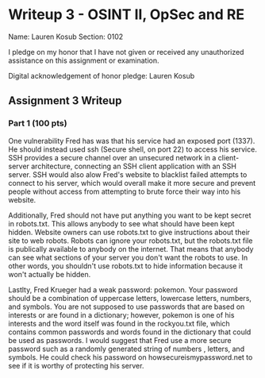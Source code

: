 Writeup 3 - OSINT II, OpSec and RE
======

Name: Lauren Kosub
Section: 0102

I pledge on my honor that I have not given or received any unauthorized assistance on this assignment or examination.

Digital acknowledgement of honor pledge: Lauren Kosub

## Assignment 3 Writeup

### Part 1 (100 pts)

One vulnerability Fred has was that his service had an exposed port (1337). 
He should instead used ssh (Secure shell, on port 22) to access his service. 
SSH provides a secure channel over an unsecured network in a client-server 
architecture, connecting an SSH client application with an SSH server. SSH would
also alow Fred's website to blacklist failed attempts to connect to his server,
which would overall make it more secure and prevent people without access from 
attempting to brute force their way into his website. 

Additionally, Fred should not have put anything you want to be kept secret in robots.txt.
This allows anybody to see what should have been kept hidden. Website owners
can use robots.txt to give instructions about their site to web robots. Robots
can ignore your robots.txt, but the robots.txt file is publically available to
anybody on the internet. That means that anybody can see what sections of your 
server you don't want the robots to use. In other words, you shouldn't use 
robots.txt to hide information because it won't actually be hidden.

Lastlty, Fred Krueger had a weak password: pokemon. Your password
should be a combination of uppercase letters, lowercase letters, numbers, and
symbols. You are not supposed to use passwords that are based on interests or
are found in a dictionary; however, pokemon is one of his interests and the word
itself was found in the rockyou.txt file, which contains common passwords
and words found in the dictionary that could be used as passwords. I would suggest
that Fred use a more secure password such as a randomly generated string of
numbers , letters, and symbols. He could check his password on howsecureismypassword.net
to see if it is worthy of protecting his server.
